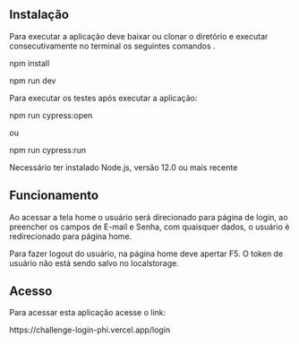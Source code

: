 <h2>Instalação</h2>

Para executar a aplicação deve baixar ou clonar o diretório e executar consecutivamente no terminal os seguintes comandos .
<p>npm install</p>
<p>npm run dev<p>

Para executar os testes após executar a aplicação:
<p>npm run cypress:open<p>
 ou 
<p>npm run cypress:run<p>

Necessário ter instalado Node.js, versão 12.0 ou mais recente

<h2>Funcionamento</h2>

Ao acessar a tela home o usuário será direcionado para página de login, ao preencher os campos de E-mail e Senha, com quaisquer dados, o usuário é redirecionado para página home.

Para fazer logout do usuário, na página home deve apertar F5. O token de usuário não está sendo salvo no localstorage.

<h2>Acesso</h2>

<p>Para acessar esta aplicação acesse o link:<p>
<p>https://challenge-login-phi.vercel.app/login</p>



